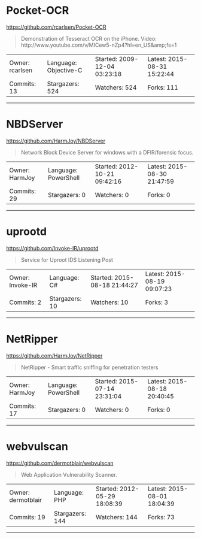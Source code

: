 # Pocket-OCR

https://github.com/rcarlsen/Pocket-OCR
<blockquote>
Demonstration of Tesseract OCR on the iPhone. Video: http://www.youtube.com/v/MICew5-nZp4?hl=en_US&amp;amp;fs=1
</blockquote>

<table>
<tr><td>Owner: rcarlsen</td>
    <td>Language: Objective-C</td>
    <td>Started: 2009-12-04 03:23:18</td>
    <td>Latest: 2015-08-31 15:22:44</td></tr>
<tr><td>Commits: 13</td>
    <td>Stargazers: 524</td>
    <td>Watchers: 524</td>
    <td>Forks: 111</td></tr>
</table>

---

# NBDServer

https://github.com/HarmJoy/NBDServer
<blockquote>
Network Block Device Server for windows with a DFIR/forensic focus.
</blockquote>

<table>
<tr><td>Owner: HarmJoy</td>
    <td>Language: PowerShell</td>
    <td>Started: 2012-10-21 09:42:16</td>
    <td>Latest: 2015-08-30 21:47:59</td></tr>
<tr><td>Commits: 29</td>
    <td>Stargazers: 0</td>
    <td>Watchers: 0</td>
    <td>Forks: 0</td></tr>
</table>

---

# uprootd

https://github.com/Invoke-IR/uprootd
<blockquote>
Service for Uproot IDS Listening Post
</blockquote>

<table>
<tr><td>Owner: Invoke-IR</td>
    <td>Language: C#</td>
    <td>Started: 2015-08-18 21:44:27</td>
    <td>Latest: 2015-08-19 09:07:23</td></tr>
<tr><td>Commits: 2</td>
    <td>Stargazers: 10</td>
    <td>Watchers: 10</td>
    <td>Forks: 3</td></tr>
</table>

---

# NetRipper

https://github.com/HarmJoy/NetRipper
<blockquote>
NetRipper - Smart traffic sniffing for penetration testers
</blockquote>

<table>
<tr><td>Owner: HarmJoy</td>
    <td>Language: PowerShell</td>
    <td>Started: 2015-07-14 23:31:04</td>
    <td>Latest: 2015-08-18 20:40:45</td></tr>
<tr><td>Commits: 17</td>
    <td>Stargazers: 0</td>
    <td>Watchers: 0</td>
    <td>Forks: 0</td></tr>
</table>

---

# webvulscan

https://github.com/dermotblair/webvulscan
<blockquote>
Web Application Vulnerability Scanner.
</blockquote>

<table>
<tr><td>Owner: dermotblair</td>
    <td>Language: PHP</td>
    <td>Started: 2012-05-29 18:08:39</td>
    <td>Latest: 2015-08-01 18:04:39</td></tr>
<tr><td>Commits: 19</td>
    <td>Stargazers: 144</td>
    <td>Watchers: 144</td>
    <td>Forks: 73</td></tr>
</table>

---

